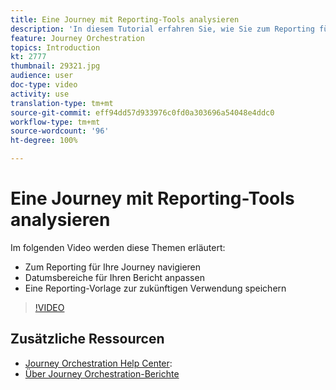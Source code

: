 ```yaml
---
title: Eine Journey mit Reporting-Tools analysieren
description: 'In diesem Tutorial erfahren Sie, wie Sie zum Reporting für Ihre Journey navigieren, Datumsbereiche für Ihren Bericht ändern und eine Reporting-Vorlage zur zukünftigen Verwendung speichern können. '
feature: Journey Orchestration
topics: Introduction
kt: 2777
thumbnail: 29321.jpg
audience: user
doc-type: video
activity: use
translation-type: tm+mt
source-git-commit: eff94dd57d933976c0fd0a303696a54048e4ddc0
workflow-type: tm+mt
source-wordcount: '96'
ht-degree: 100%

---
```



# Eine Journey mit Reporting-Tools analysieren

Im folgenden Video werden diese Themen erläutert:

* Zum Reporting für Ihre Journey navigieren
* Datumsbereiche für Ihren Bericht anpassen
* Eine Reporting-Vorlage zur zukünftigen Verwendung speichern

>[!VIDEO](https://video.tv.adobe.com/v/29321?quality=12)

## Zusätzliche Ressourcen

* [Journey Orchestration Help Center](https://docs.adobe.com/content/help/de-DE/journeys/using/journey-orchestration-home.html):
* [Über Journey Orchestration-Berichte](https://docs.adobe.com/content/help/de-DE/journeys/using/journey-reports/about-journey-reports.html)
